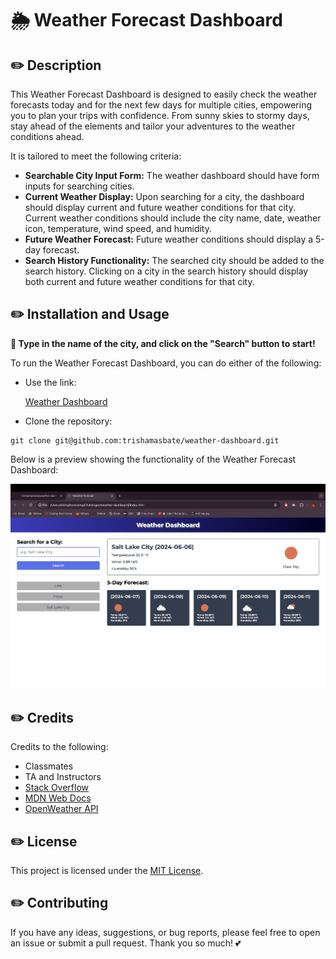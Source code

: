# 🌦️ Weather Forecast Dashboard

## ✏️ Description

This Weather Forecast Dashboard is designed to easily check the weather forecasts today and for the next few days for multiple cities, empowering you to plan your trips with confidence. From sunny skies to stormy days, stay ahead of the elements and tailor your adventures to the weather conditions ahead.

It is tailored to meet the following criteria:

- **Searchable City Input Form:** The weather dashboard should have form inputs for searching cities.
- **Current Weather Display:** Upon searching for a city, the dashboard should display current and future weather conditions for that city. Current weather conditions should include the city name, date, weather icon, temperature, wind speed, and humidity.
- **Future Weather Forecast:** Future weather conditions should display a 5-day forecast.
- **Search History Functionality:** The searched city should be added to the search history. Clicking on a city in the search history should display both current and future weather conditions for that city.


## ✏️ Installation and Usage

**💭 Type in the name of the city, and click on the "Search" button to start!**

To run the Weather Forecast Dashboard, you can do either of the following:

* Use the link:
  
  [Weather Dashboard](https://trishamasbate.github.io/weather-dashboard/)

* Clone the repository:
```
git clone git@github.com:trishamasbate/weather-dashboard.git
```

Below is a preview showing the functionality of the Weather Forecast Dashboard:

![Weather Dashboard Screenshot](./assets/images/forecast.png)


## ✏️ Credits

Credits to the following:

- Classmates
- TA and Instructors
- [Stack Overflow](https://stackoverflow.com/?newreg=f63e9ea2d90e48e6b29cd0118dd59f99)
- [MDN Web Docs](https://developer.mozilla.org/en-US/)
- [OpenWeather API](https://home.openweathermap.org/)

## ✏️ License

This project is licensed under the [MIT License](https://opensource.org/licenses/MIT).


## ✏️ Contributing

If you have any ideas, suggestions, or bug reports, please feel free to open an issue or submit a pull request. Thank you so much! 💕